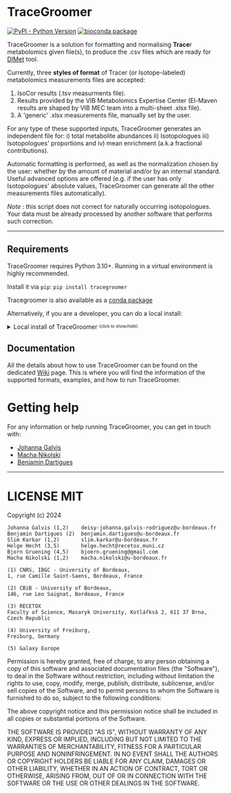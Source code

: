 # TraceGroomer

[![PyPI - Python Version](https://img.shields.io/pypi/v/tracegroomer)](https://pypi.org/project/tracegroomer/)
[![bioconda package](https://img.shields.io/conda/v/bioconda/tracegroomer)](https://anaconda.org/bioconda/tracegroomer)

TraceGroomer is a solution for formatting and normalising **Trace**r metabolomics given file(s), 
to produce the .csv files which are ready for [DIMet](https://github.com/cbib/DIMet) tool.

Currently, three **styles of format** of Tracer (or Isotope-labeled) metabolomics measurements files are accepted:

1. IsoCor results (.tsv measurments file).
2. Results provided by the VIB Metabolomics Expertise Center (El-Maven results are shaped by VIB MEC team into a multi-sheet .xlsx file).  
3. A 'generic' .xlsx measurements file, manually set by the user.

For any type of these supported inputs, TraceGroomer generates an independent file for:
i) total metabolite abundances ii) Isotopologues iii) Isotopologues' proportions and iv) mean enrichment (a.k.a fractional contributions).

Automatic formatting is performed, as well as the normalization chosen by the user:
whether by the amount of material and/or by an internal standard.
Useful advanced options are offered (e.g. if the user has only Isotopologues' absolute values, TraceGroomer can generate all the other 
measurements files automatically).


_Note_ : this script does not correct for naturally occurring isotopologues. 
Your data must be already processed by another software that performs such correction.

--------------------------

## Requirements

TraceGroomer requires Python 3.10+.  Running in a virtual environment is highly recommended.

Install it via `pip`: `pip install tracegroomer`

Tracegroomer is also available as a [conda package](https://bioconda.github.io/conda-package_index.html)

Alternatively, if you are a developer, you can do a local install:
<details>
<summary>
Local install of TraceGroomer <sup><sub>(click to show/hide)</sub></sup>
</summary>
For a local install, clone this repository, make sure you have activated 
your virtual environment with Python 3.10+
(<code>source MY_VIRTUAL_ENV/bin/activate</code>), with <code>poetry</code> installed.

Then install dependencies: locate yourself in `TraceGroomer` and run
```
poetry install
```

After this, the tool is ready to use:
```
python -m tracegroomer --help
```
</details>
  

## Documentation

All the details about how to use TraceGroomer can be found on the dedicated [Wiki](https://github.com/cbib/TraceGroomer/wiki) page. 
This is where you will find the information of the supported formats, examples, and how to run TraceGroomer.


  
# Getting help

For any information or help running TraceGroomer, you can get in touch with: 

* [Johanna Galvis](mailto:deisy-johanna.galvis-rodriguez[AT]u-bordeaux.fr)
* [Macha Nikolski](mailto:macha.nikolski[AT]u-bordeaux.fr)
* [Benjamin Dartigues](mailto:benjamin.dartigues[AT]u-bordeaux.fr)

---

# LICENSE MIT

Copyright (c) 2024

    Johanna Galvis (1,2)    deisy-johanna.galvis-rodriguez@u-bordeaux.fr
    Benjamin Dartigues (2)	benjamin.dartigues@u-bordeaux.fr
    Slim Karkar (1,2)       slim.karkar@u-bordeaux.fr
    Helge Hecht (3,5)       helge.hecht@recetox.muni.cz
    Bjorn Gruening (4,5)    bjoern.gruening@gmail.com
    Macha Nikolski (1,2)    macha.nikolski@u-bordeaux.fr

    (1) CNRS, IBGC - University of Bordeaux,
    1, rue Camille Saint-Saens, Bordeaux, France

    (2) CBiB - University of Bordeaux,
    146, rue Leo Saignat, Bordeaux, France

    (3) RECETOX
    Faculty of Science, Masaryk University, Kotlářksá 2, 611 37 Brno, Czech Republic

    (4) University of Freiburg,
    Freiburg, Germany

    (5) Galaxy Europe

Permission is hereby granted, free of charge, to any person obtaining a copy
of this software and associated documentation files (the "Software"), to deal
in the Software without restriction, including without limitation the rights
to use, copy, modify, merge, publish, distribute, sublicense, and/or sell
copies of the Software, and to permit persons to whom the Software is
furnished to do so, subject to the following conditions:

The above copyright notice and this permission notice shall be included in all
copies or substantial portions of the Software.

THE SOFTWARE IS PROVIDED "AS IS", WITHOUT WARRANTY OF ANY KIND, EXPRESS OR
IMPLIED, INCLUDING BUT NOT LIMITED TO THE WARRANTIES OF MERCHANTABILITY,
FITNESS FOR A PARTICULAR PURPOSE AND NONINFRINGEMENT. IN NO EVENT SHALL THE
AUTHORS OR COPYRIGHT HOLDERS BE LIABLE FOR ANY CLAIM, DAMAGES OR OTHER
LIABILITY, WHETHER IN AN ACTION OF CONTRACT, TORT OR OTHERWISE, ARISING FROM,
OUT OF OR IN CONNECTION WITH THE SOFTWARE OR THE USE OR OTHER DEALINGS IN THE
SOFTWARE.
